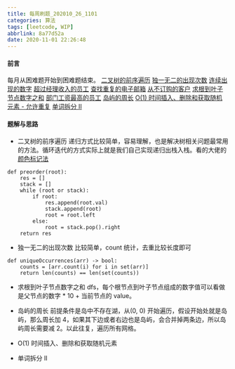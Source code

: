 ```yaml
---
title: 每周刷题_202010_26_1101
categories: 算法
tags: [leetcode, WIP]
abbrlink: 8a77d52a
date: 2020-11-01 22:26:48
---
```


#### 前言
每月从困难题开始到困难题结束。
[二叉树的前序遍历](https://leetcode-cn.com/problems/binary-tree-preorder-traversal/)
[独一无二的出现次数](https://leetcode-cn.com/problems/unique-number-of-occurrences/)
[连续出现的数字](https://leetcode-cn.com/problems/consecutive-numbers/)
[超过经理收入的员工](https://leetcode-cn.com/problems/employees-earning-more-than-their-managers/)
[查找重复的电子邮箱](https://leetcode-cn.com/problems/duplicate-emails/)
[从不订购的客户](https://leetcode-cn.com/problems/customers-who-never-order/)
[求根到叶子节点数字之和](https://leetcode-cn.com/problems/sum-root-to-leaf-numbers/)
[部门工资最高的员工](https://leetcode-cn.com/problems/department-highest-salary/)
[岛屿的周长](https://leetcode-cn.com/problems/island-perimeter/)
[O(1) 时间插入、删除和获取随机元素 - 允许重复](https://leetcode-cn.com/problems/insert-delete-getrandom-o1-duplicates-allowed/)
[单词拆分 II](https://leetcode-cn.com/problems/word-break-ii/)
<!--more-->

#### 题解与思路

- 二叉树的前序遍历
递归方式比较简单，容易理解，也是解决树相关问题最常用的方法。循环迭代的方式实际上就是我们自己实现递归出栈入栈。看的大佬的[颜色标记法](https://leetcode-cn.com/problems/binary-tree-inorder-traversal/solution/yan-se-biao-ji-fa-yi-chong-tong-yong-qie-jian-ming/)
```python3
def preorder(root):
	res = []
	stack = []
	while (root or stack):
		if root:
			res.append(root.val)
			stack.append(root)
			root = root.left
		else:
			root = stack.pop().right
	return res			

```

- 独一无二的出现次数
比较简单，count 统计，去重比较长度即可
```python3
def uniqueOccurrences(arr) -> bool:
    counts = [arr.count(i) for i in set(arr)]
    return len(counts) == len(set(counts))

```

- 求根到叶子节点数字之和
dfs，每个根节点到叶子节点组成的数字值可以看做是父节点的数字 * 10 + 当前节点的 value。

- 岛屿的周长
前提条件是岛中不存在湖，从(0, 0) 开始遍历，假设开始处就是岛屿，那么周长加 4，如果其下边或者右边也是岛屿，会合并掉两条边，所以岛屿周长需要减 2。以此往复，遍历所有网格。

- O(1) 时间插入、删除和获取随机元素

- 单词拆分 II
